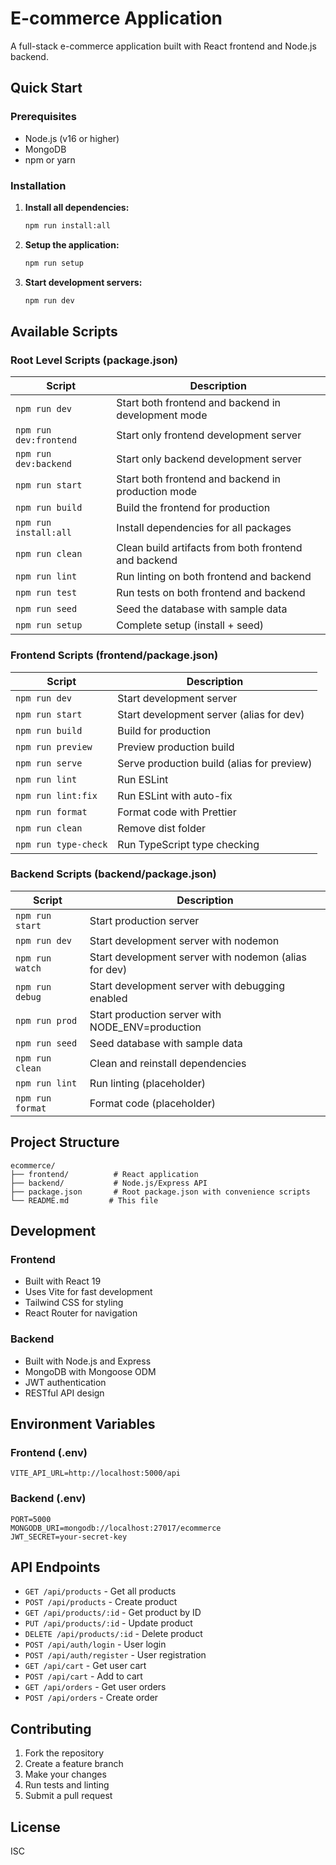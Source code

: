 # E-commerce Application

A full-stack e-commerce application built with React frontend and Node.js backend.

## Quick Start

### Prerequisites
- Node.js (v16 or higher)
- MongoDB
- npm or yarn

### Installation

1. **Install all dependencies:**
   ```bash
   npm run install:all
   ```

2. **Setup the application:**
   ```bash
   npm run setup
   ```

3. **Start development servers:**
   ```bash
   npm run dev
   ```

## Available Scripts

### Root Level Scripts (package.json)

| Script | Description |
|--------|-------------|
| `npm run dev` | Start both frontend and backend in development mode |
| `npm run dev:frontend` | Start only frontend development server |
| `npm run dev:backend` | Start only backend development server |
| `npm run start` | Start both frontend and backend in production mode |
| `npm run build` | Build the frontend for production |
| `npm run install:all` | Install dependencies for all packages |
| `npm run clean` | Clean build artifacts from both frontend and backend |
| `npm run lint` | Run linting on both frontend and backend |
| `npm run test` | Run tests on both frontend and backend |
| `npm run seed` | Seed the database with sample data |
| `npm run setup` | Complete setup (install + seed) |

### Frontend Scripts (frontend/package.json)

| Script | Description |
|--------|-------------|
| `npm run dev` | Start development server |
| `npm run start` | Start development server (alias for dev) |
| `npm run build` | Build for production |
| `npm run preview` | Preview production build |
| `npm run serve` | Serve production build (alias for preview) |
| `npm run lint` | Run ESLint |
| `npm run lint:fix` | Run ESLint with auto-fix |
| `npm run format` | Format code with Prettier |
| `npm run clean` | Remove dist folder |
| `npm run type-check` | Run TypeScript type checking |

### Backend Scripts (backend/package.json)

| Script | Description |
|--------|-------------|
| `npm run start` | Start production server |
| `npm run dev` | Start development server with nodemon |
| `npm run watch` | Start development server with nodemon (alias for dev) |
| `npm run debug` | Start development server with debugging enabled |
| `npm run prod` | Start production server with NODE_ENV=production |
| `npm run seed` | Seed database with sample data |
| `npm run clean` | Clean and reinstall dependencies |
| `npm run lint` | Run linting (placeholder) |
| `npm run format` | Format code (placeholder) |

## Project Structure

```
ecommerce/
├── frontend/          # React application
├── backend/           # Node.js/Express API
├── package.json       # Root package.json with convenience scripts
└── README.md         # This file
```

## Development

### Frontend
- Built with React 19
- Uses Vite for fast development
- Tailwind CSS for styling
- React Router for navigation

### Backend
- Built with Node.js and Express
- MongoDB with Mongoose ODM
- JWT authentication
- RESTful API design

## Environment Variables

### Frontend (.env)
```
VITE_API_URL=http://localhost:5000/api
```

### Backend (.env)
```
PORT=5000
MONGODB_URI=mongodb://localhost:27017/ecommerce
JWT_SECRET=your-secret-key
```

## API Endpoints

- `GET /api/products` - Get all products
- `POST /api/products` - Create product
- `GET /api/products/:id` - Get product by ID
- `PUT /api/products/:id` - Update product
- `DELETE /api/products/:id` - Delete product
- `POST /api/auth/login` - User login
- `POST /api/auth/register` - User registration
- `GET /api/cart` - Get user cart
- `POST /api/cart` - Add to cart
- `GET /api/orders` - Get user orders
- `POST /api/orders` - Create order

## Contributing

1. Fork the repository
2. Create a feature branch
3. Make your changes
4. Run tests and linting
5. Submit a pull request

## License

ISC

